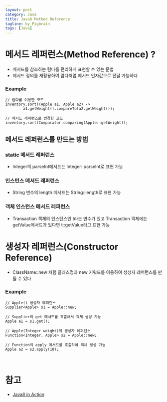 ```yaml
---
layout: post
category: Java
title: Java8 Method Reference  
tagline: by Pigbrain
tags: [Java]
---
```


<!--more-->


# 메서드 레퍼런스(Method Reference) ?
* 메서드를 참조하는 람다를 편리하게 표현할 수 있는 문법  
* 메서드 정의를 재활용하여 람다처럼 메서드 인자값으로 전달 가능하다  

### Example 
	
	// 람다를 이용한 코드  
	inventory.sort((Apple a1, Apple a2) ->
			a1.getWeight().compareTo(a2.getWeight());
	
	// 메서드 레퍼런스로 변경한 코드  
	inventory.sort(Comparator.comparing(Apple::getWeight));
  
  
## 메서드 레퍼런스를 만드는 방법  
  
### static 메서드 레퍼런스  
* Integer의 parseInt메서드는 Integer::parseInt로 표현 가능  
### 인스턴스 메서드 레퍼런스  
* String 변수의 length 메서드는 String::length로 표현 가능  
### 객체 인스턴스 메서드 레퍼런스  
* Transaction 객체의 인스턴스인 t라는 변수가 있고 Transaction 객체에는 getValue메서드가 있다면 t::getValue라고 표현 가능  
  
# 생성자 레퍼런스(Constructor Reference)  
* ClassName::new 처럼 클래스명과 new 키워드를 이용하여 생성자 레퍼런스를 만들 수 있다  
  
### Example  

	// Apple() 생성자 레퍼런스  
	Supplier<Apple> s1 = Apple::new; 
	
	// Supplier의 get 메서드를 호출해서 객체 생성 가능  
	Apple a1 = s1.get(); 
	
	// Apple(Integer weight)의 생성자 레퍼런스  
	Function<Integer, Apple> s2 = Apple::new;
		
	// Function의 apply 메서드를 호출하여 객체 생성 가능  
	Apple a2 = s2.apply(10);  
  
<br>  
  

# 참고   
* [Java8 in Action](http://book.naver.com/bookdb/book_detail.nhn?bid=8883567)  
